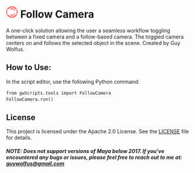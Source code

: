 # ![Follow Camera](https://github.com/guywolfus/gwScripts/blob/main/icons/follow_camera.png) Follow Camera
A one-click solution allowing the user a seamless workflow toggling between a fixed camera and a follow-based camera. The toggled camera centers on and follows the selected object in the scene. 
Created by Guy Wolfus.

## How to Use:
In the script editor, use the following Python command:
```markdown
from gwScripts.tools import FollowCamera
FollowCamera.run()
```

## License
This project is licensed under the Apache 2.0 License. See the [LICENSE](https://github.com/guywolfus/gwScripts/blob/main/LICENSE) file for details.

##### NOTE: Does not support versions of Maya below 2017. If you've encountered any bugs or issues, please feel free to reach out to me at: <guywolfus@gmail.com>
